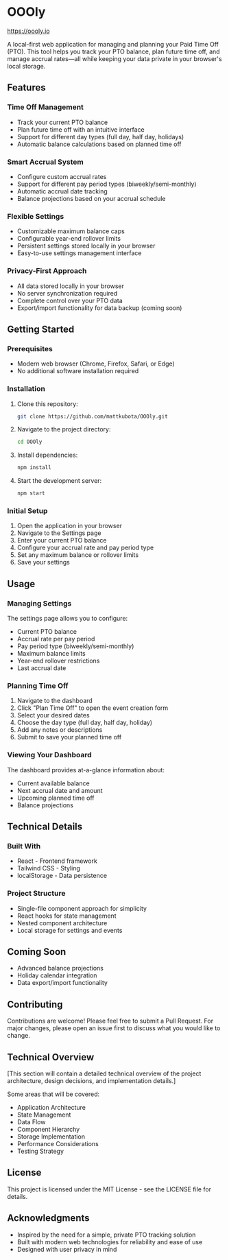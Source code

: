 # OOOly

https://oooly.io

A local-first web application for managing and planning your Paid Time Off (PTO). This tool helps you track your PTO balance, plan future time off, and manage accrual rates—all while keeping your data private in your browser's local storage.

## Features

### Time Off Management
- Track your current PTO balance
- Plan future time off with an intuitive interface
- Support for different day types (full day, half day, holidays)
- Automatic balance calculations based on planned time off

### Smart Accrual System
- Configure custom accrual rates
- Support for different pay period types (biweekly/semi-monthly)
- Automatic accrual date tracking
- Balance projections based on your accrual schedule

### Flexible Settings
- Customizable maximum balance caps
- Configurable year-end rollover limits
- Persistent settings stored locally in your browser
- Easy-to-use settings management interface

### Privacy-First Approach
- All data stored locally in your browser
- No server synchronization required
- Complete control over your PTO data
- Export/import functionality for data backup (coming soon)

## Getting Started

### Prerequisites
- Modern web browser (Chrome, Firefox, Safari, or Edge)
- No additional software installation required

### Installation
1. Clone this repository:
   ```bash
   git clone https://github.com/mattkubota/OOOly.git
   ```
2. Navigate to the project directory:
   ```bash
   cd OOOly
   ```
3. Install dependencies:
   ```bash
   npm install
   ```
4. Start the development server:
   ```bash
   npm start
   ```

### Initial Setup
1. Open the application in your browser
2. Navigate to the Settings page
3. Enter your current PTO balance
4. Configure your accrual rate and pay period type
5. Set any maximum balance or rollover limits
6. Save your settings

## Usage

### Managing Settings
The settings page allows you to configure:
- Current PTO balance
- Accrual rate per pay period
- Pay period type (biweekly/semi-monthly)
- Maximum balance limits
- Year-end rollover restrictions
- Last accrual date

### Planning Time Off
1. Navigate to the dashboard
2. Click "Plan Time Off" to open the event creation form
3. Select your desired dates
4. Choose the day type (full day, half day, holiday)
5. Add any notes or descriptions
6. Submit to save your planned time off

### Viewing Your Dashboard
The dashboard provides at-a-glance information about:
- Current available balance
- Next accrual date and amount
- Upcoming planned time off
- Balance projections

## Technical Details

### Built With
- React - Frontend framework
- Tailwind CSS - Styling
- localStorage - Data persistence

### Project Structure
- Single-file component approach for simplicity
- React hooks for state management
- Nested component architecture
- Local storage for settings and events

## Coming Soon
- Advanced balance projections
- Holiday calendar integration
- Data export/import functionality

## Contributing
Contributions are welcome! Please feel free to submit a Pull Request. For major changes, please open an issue first to discuss what you would like to change.

## Technical Overview

[This section will contain a detailed technical overview of the project architecture, design decisions, and implementation details.]

Some areas that will be covered:
- Application Architecture
- State Management
- Data Flow
- Component Hierarchy
- Storage Implementation
- Performance Considerations
- Testing Strategy

## License
This project is licensed under the MIT License - see the LICENSE file for details.

## Acknowledgments
- Inspired by the need for a simple, private PTO tracking solution
- Built with modern web technologies for reliability and ease of use
- Designed with user privacy in mind
